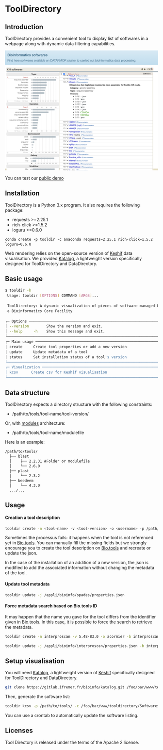 # ToolDirectory
## Introduction

ToolDirectory provides a convenient tool to display list of softwares in a webpage along with dynamic data filtering capabilities.

![Tool Directory](images/tooldirectory.png)

You can test our [public demo](https://ifremer-bioinformatics.github.io/ToolDirectorySample/)

## Installation

ToolDirectory is a Python 3.x program. It also requires the following package:

* requests >=2.25.1
* rich-click >=1.5.2
* loguru >=0.6.0

```
conda create -p tooldir -c anaconda requests=2.25.1 rich-click=1.5.2 loguru=0.6.0
```

Web rendering relies on the open-source version of [Keshif](https://github.com/adilyalcin/Keshif) data visualisation. We provided [Katalog](https://gitlab.ifremer.fr/bioinfo/katalog), a lightweight version specifically designed for ToolDirectory and DataDirectory.

## Basic usage

```bash
$ tooldir -h
 Usage: tooldir [OPTIONS] COMMAND [ARGS]...                              
                                                                         
 ToolDirectory: A dynamic visualization of pieces of software managed by 
 a Bioinformatics Core Facility                                          
                                                                         
╭─ Options ─────────────────────────────────────────────────────────────╮
│ --version        Show the version and exit.                           │
│ --help     -h    Show this message and exit.                          │
╰───────────────────────────────────────────────────────────────────────╯
╭─ Main usage ──────────────────────────────────────────────────────────╮
│ create     Create tool properties or add a new version                │
│ update     Update metadata of a tool                                  │
│ status     Set installation status of a tool's version                │
╰───────────────────────────────────────────────────────────────────────╯
╭─ Visualization ───────────────────────────────────────────────────────╮
│ kcsv      Create csv for Keshif visualisation                         │
╰───────────────────────────────────────────────────────────────────────╯
```

## Data structure

ToolDirectory expects a directory structure with the following constraints:
- /path/to/tools/tool-name/tool-version/

Or, with [modules](http://modules.sourceforge.net/) architecture:
- /path/to/tools/tool-name/modulefile

Here is an example:

```
/path/to/tools/
  ├── blast
  │    ├── 2.2.31 #Folder or modulefile
  │    └── 2.6.0
  ├── plast
  │    └── 2.3.2
  ├── beedeem
  │    └── 4.3.0
  .../...
```

## Usage
#### Creation a tool description

```bash
tooldir create -n <tool-name> -v <tool-version> -o <username> -p /path/to/tools/
```
Sometimes the processus fails: it happens when the tool is not referenced yet in [Bio.tools](https://bio.tools/). You can manually fill the missing fields  but we strongly encourage you to create the tool description on [Bio.tools](https://bio.tools/) and recreate or update the json.

In the case of the installation of an addition of a new version, the json is modified to add the associated information without changing the metadata of the tool.

#### Update tool metadata
```bash
tooldir update -j /appli/bioinfo/spades/properties.json
```

#### Force metadata search based on Bio.tools ID

It may happen that the name you gave for the tool differs from the identifier given in Bio.tools. In this case, it is possible to force the search to retrieve the metadata.

```bash
tooldir create -n interproscan -v 5.48-83.0 -o acormier -b interproscan_ebi
```
```bash
tooldir update -j /appli/bioinfo/interproscan/properties.json -b interproscan_ebi
```

## Setup visualisation

You will need [Katalog](https://gitlab.ifremer.fr/bioinfo/katalog), a lightweight version of [Keshif](https://github.com/adilyalcin/Keshif) specifically designed for ToolDirectory and DataDirectory.


```bash
git clone https://gitlab.ifremer.fr/bioinfo/katalog.git /foo/bar/www/tooldirectory
```

Then, generate the software list:
```bash
tooldir kcsv -p /path/to/tools/ -c /foo/bar/www/tooldirectory/Softwares.csv
```

You can use a crontab to automatically update the software listing.

## Licenses

Tool Directory is released under the terms of the Apache 2 license.
